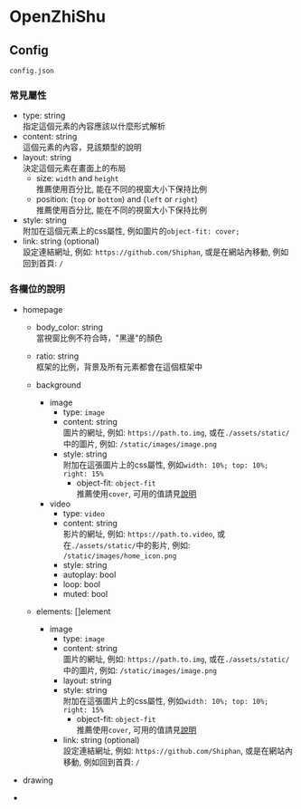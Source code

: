 # OpenZhiShu

## Config

`config.json`

### 常見屬性

- type: string  
    指定這個元素的內容應該以什麼形式解析
- content: string  
    這個元素的內容，見該類型的說明
- layout: string  
    決定這個元素在畫面上的布局
    - size: `width` and `height`  
        推薦使用百分比, 能在不同的視窗大小下保持比例
    - position: (`top` or `bottom`) and (`left` or `right`)  
        推薦使用百分比, 能在不同的視窗大小下保持比例
- style: string  
    附加在這個元素上的css屬性, 例如圖片的`object-fit: cover;`
- link: string (optional)  
    設定連結網址, 例如: `https://github.com/Shiphan`, 或是在網站內移動, 例如回到首頁: `/`

### 各欄位的說明
    
- homepage
    - body_color: string  
        當視窗比例不符合時，"黑邊"的顏色
    - ratio: string  
        框架的比例，背景及所有元素都會在這個框架中
    - background
        - image
            - type: `image`
            - content: string  
                圖片的網址, 例如: `https://path.to.img`, 或在`./assets/static/`中的圖片, 例如: `/static/images/image.png`
            - style: string  
                附加在這張圖片上的css屬性, 例如`width: 10%; top: 10%; right: 15%`
                - object-fit: `object-fit`  
                    推薦使用`cover`, 可用的值請見[說明](https://developer.mozilla.org/en-US/docs/Web/CSS/object-fit)
        - video
            - type: `video`
            - content: string  
                影片的網址, 例如: `https://path.to.video`, 或在`./assets/static/`中的影片, 例如: `/static/images/home_icon.png`
            - style: string  
            - autoplay: bool
            - loop: bool
            - muted: bool

    - elements: []element
        - image
            - type: `image`
            - content: string  
                圖片的網址, 例如: `https://path.to.img`, 或在`./assets/static/`中的圖片, 例如: `/static/images/image.png`
            - layout: string  
            - style: string  
                附加在這張圖片上的css屬性, 例如`width: 10%; top: 10%; right: 15%`
                - object-fit: `object-fit`  
                    推薦使用`cover`, 可用的值請見[說明](https://developer.mozilla.org/en-US/docs/Web/CSS/object-fit)
            - link: string (optional)  
                設定連結網址, 例如: `https://github.com/Shiphan`, 或是在網站內移動, 例如回到首頁: `/`
- drawing

-  
